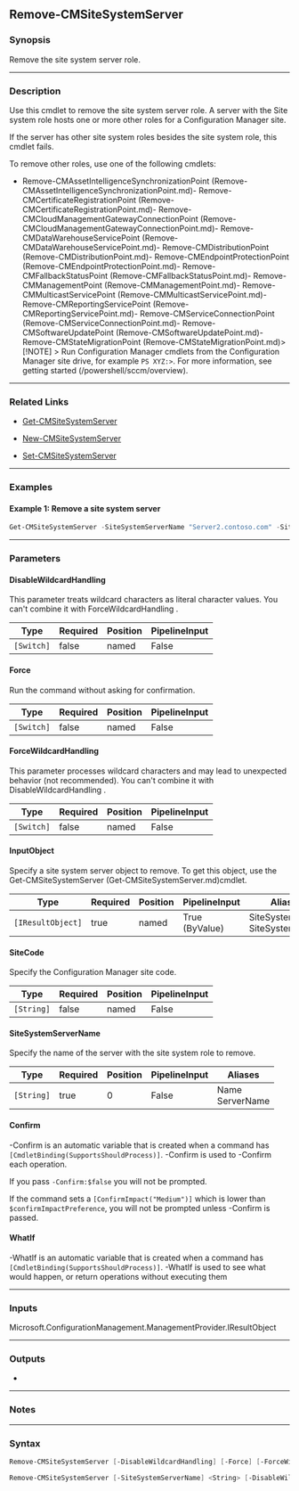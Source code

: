Remove-CMSiteSystemServer
-------------------------




### Synopsis
Remove the site system server role.



---


### Description

Use this cmdlet to remove the site system server role. A server with the Site system role hosts one or more other roles for a Configuration Manager site.



If the server has other site system roles besides the site system role, this cmdlet fails.



To remove other roles, use one of the following cmdlets:



- Remove-CMAssetIntelligenceSynchronizationPoint (Remove-CMAssetIntelligenceSynchronizationPoint.md)- Remove-CMCertificateRegistrationPoint (Remove-CMCertificateRegistrationPoint.md)- Remove-CMCloudManagementGatewayConnectionPoint (Remove-CMCloudManagementGatewayConnectionPoint.md)- Remove-CMDataWarehouseServicePoint (Remove-CMDataWarehouseServicePoint.md)- Remove-CMDistributionPoint (Remove-CMDistributionPoint.md)- Remove-CMEndpointProtectionPoint (Remove-CMEndpointProtectionPoint.md)- Remove-CMFallbackStatusPoint (Remove-CMFallbackStatusPoint.md)- Remove-CMManagementPoint (Remove-CMManagementPoint.md)- Remove-CMMulticastServicePoint (Remove-CMMulticastServicePoint.md)- Remove-CMReportingServicePoint (Remove-CMReportingServicePoint.md)- Remove-CMServiceConnectionPoint (Remove-CMServiceConnectionPoint.md)- Remove-CMSoftwareUpdatePoint (Remove-CMSoftwareUpdatePoint.md)- Remove-CMStateMigrationPoint (Remove-CMStateMigrationPoint.md)> [!NOTE] > Run Configuration Manager cmdlets from the Configuration Manager site drive, for example `PS XYZ:>`. For more information, see getting started (/powershell/sccm/overview).



---


### Related Links
* [Get-CMSiteSystemServer](Get-CMSiteSystemServer)



* [New-CMSiteSystemServer](New-CMSiteSystemServer)



* [Set-CMSiteSystemServer](Set-CMSiteSystemServer)





---


### Examples
#### Example 1: Remove a site system server
```PowerShell
Get-CMSiteSystemServer -SiteSystemServerName "Server2.contoso.com" -SiteCode "MP5" | Remove-CMSiteSystemServer -Force
```



---


### Parameters
#### **DisableWildcardHandling**

This parameter treats wildcard characters as literal character values. You can't combine it with ForceWildcardHandling .






|Type      |Required|Position|PipelineInput|
|----------|--------|--------|-------------|
|`[Switch]`|false   |named   |False        |



#### **Force**

Run the command without asking for confirmation.






|Type      |Required|Position|PipelineInput|
|----------|--------|--------|-------------|
|`[Switch]`|false   |named   |False        |



#### **ForceWildcardHandling**

This parameter processes wildcard characters and may lead to unexpected behavior (not recommended). You can't combine it with DisableWildcardHandling .






|Type      |Required|Position|PipelineInput|
|----------|--------|--------|-------------|
|`[Switch]`|false   |named   |False        |



#### **InputObject**

Specify a site system server object to remove. To get this object, use the Get-CMSiteSystemServer (Get-CMSiteSystemServer.md)cmdlet.






|Type             |Required|Position|PipelineInput |Aliases                        |
|-----------------|--------|--------|--------------|-------------------------------|
|`[IResultObject]`|true    |named   |True (ByValue)|SiteSystem<br/>SiteSystemServer|



#### **SiteCode**

Specify the Configuration Manager site code.






|Type      |Required|Position|PipelineInput|
|----------|--------|--------|-------------|
|`[String]`|false   |named   |False        |



#### **SiteSystemServerName**

Specify the name of the server with the site system role to remove.






|Type      |Required|Position|PipelineInput|Aliases            |
|----------|--------|--------|-------------|-------------------|
|`[String]`|true    |0       |False        |Name<br/>ServerName|



#### **Confirm**
-Confirm is an automatic variable that is created when a command has ```[CmdletBinding(SupportsShouldProcess)]```.
-Confirm is used to -Confirm each operation.

If you pass ```-Confirm:$false``` you will not be prompted.


If the command sets a ```[ConfirmImpact("Medium")]``` which is lower than ```$confirmImpactPreference```, you will not be prompted unless -Confirm is passed.

#### **WhatIf**
-WhatIf is an automatic variable that is created when a command has ```[CmdletBinding(SupportsShouldProcess)]```.
-WhatIf is used to see what would happen, or return operations without executing them


---


### Inputs
Microsoft.ConfigurationManagement.ManagementProvider.IResultObject





---


### Outputs
* 






---


### Notes




---


### Syntax
```PowerShell
Remove-CMSiteSystemServer [-DisableWildcardHandling] [-Force] [-ForceWildcardHandling] -InputObject <IResultObject> [-Confirm] [-WhatIf] [<CommonParameters>]
```
```PowerShell
Remove-CMSiteSystemServer [-SiteSystemServerName] <String> [-DisableWildcardHandling] [-Force] [-ForceWildcardHandling] [-SiteCode <String>] [-Confirm] [-WhatIf] [<CommonParameters>]
```
